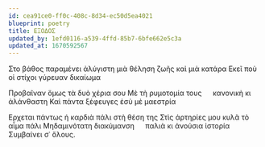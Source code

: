 ```yaml
---
id: cea91ce0-ff0c-408c-8d34-ec50d5ea4021
blueprint: poetry
title: ΕΞΟΔΟΣ
updated_by: 1efd0116-a539-4ffd-85b7-6bfe662e5c3a
updated_at: 1670592567
---
```

Στο βάθος παραμένει ἀλύγιστη μιὰ θέληση ζωῆς καὶ μιὰ κατάρα
Εκεῖ ποὺ οἱ στίχοι γύρευαν δικαίωμα

Προβαῖναν ὅμως τὰ δυὸ χέρια σου
Μὲ τὴ ρυμοτομία τους &emsp; κανονικὴ κι ἀλάνθαστη
Καὶ πάντα ξέφευγες ἐσὺ μὲ μαεστρία

Ερχεται πάντως ἡ καρδιὰ πάλι στὴ θέση της
Στὶς ἀρτηρίες μου κυλᾶ τὸ αἷμα πάλι
Μηδαμινότατη διακύμανση &emsp; παλιὰ κι ἀνούσια ἱστορία
Συμβαίνει σ᾿ ὅλους.